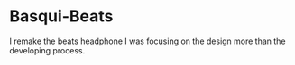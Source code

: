 # Basqui-Beats
I remake the beats headphone I was focusing on the design more than the developing process.
